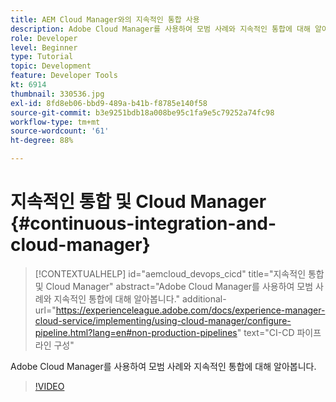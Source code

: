 ```yaml
---
title: AEM Cloud Manager와의 지속적인 통합 사용
description: Adobe Cloud Manager를 사용하여 모범 사례와 지속적인 통합에 대해 알아봅니다.
role: Developer
level: Beginner
type: Tutorial
topic: Development
feature: Developer Tools
kt: 6914
thumbnail: 330536.jpg
exl-id: 8fd8eb06-bbd9-489a-b41b-f8785e140f58
source-git-commit: b3e9251bdb18a008be95c1fa9e5c79252a74fc98
workflow-type: tm+mt
source-wordcount: '61'
ht-degree: 88%

---
```


# 지속적인 통합 및 Cloud Manager {#continuous-integration-and-cloud-manager}

>[!CONTEXTUALHELP]
>id="aemcloud_devops_cicd"
>title="지속적인 통합 및 Cloud Manager"
>abstract="Adobe Cloud Manager를 사용하여 모범 사례와 지속적인 통합에 대해 알아봅니다."
>additional-url="https://experienceleague.adobe.com/docs/experience-manager-cloud-service/implementing/using-cloud-manager/configure-pipeline.html?lang=en#non-production-pipelines" text="CI-CD 파이프라인 구성"

Adobe Cloud Manager를 사용하여 모범 사례와 지속적인 통합에 대해 알아봅니다.

>[!VIDEO](https://video.tv.adobe.com/v/330536?quality=12&learn=on)
